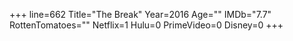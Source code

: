 +++
line=662
Title="The Break"
Year=2016
Age=""
IMDb="7.7"
RottenTomatoes=""
Netflix=1
Hulu=0
PrimeVideo=0
Disney=0
+++

